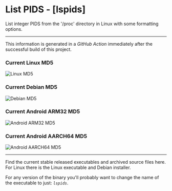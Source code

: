 # List PIDS - [lspids]

List integer PIDS from the '/proc' directory in Linux with some formatting options.

---

This information is generated in a *GitHub Action* immediately after the successful build of this project.

### Current Linux MD5

![Linux MD5](https://img.shields.io/endpoint?url=https://raw.githubusercontent.com/Lateralus138/lspids/master/docs/json/lspids_linux_md5.json)

### Current Debian MD5

![Debian MD5](https://img.shields.io/endpoint?url=https://raw.githubusercontent.com/Lateralus138/lspids/master/docs/json/lspids_debian_md5.json)

### Current Android ARM32 MD5

![Android ARM32 MD5](https://img.shields.io/endpoint?url=https://raw.githubusercontent.com/Lateralus138/lspids/master/docs/json/lspids_arm32_md5.json)

### Current Android AARCH64 MD5

![Android AARCH64 MD5](https://img.shields.io/endpoint?url=https://raw.githubusercontent.com/Lateralus138/lspids/master/docs/json/lspids_aarch64_md5.json)

---

Find the current stable released executables and archived source files here. For Linux there is the Linux executable and Debian installer&#46;

For any version of the binary you&#39;ll probably want to change the name of the executable to just&#58; *`lspids`*&#46;

